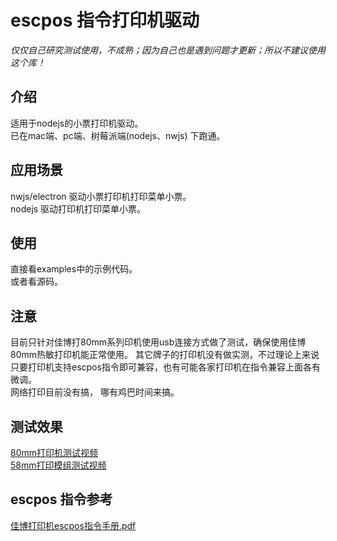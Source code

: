 # escpos 指令打印机驱动

*仅仅自己研究测试使用，不成熟；因为自己也是遇到问题才更新；所以不建议使用这个库！*

## 介绍
适用于nodejs的小票打印机驱动。  
已在mac端、pc端、树莓派端(nodejs、nwjs) 下跑通。  

## 应用场景
nwjs/electron 驱动小票打印机打印菜单小票。   
nodejs 驱动打印机打印菜单小票。   

## 使用
直接看examples中的示例代码。  
或者看源码。  

## 注意
目前只针对佳博打80mm系列印机使用usb连接方式做了测试，确保使用佳博80mm热敏打印机能正常使用。
其它牌子的打印机没有做实测，不过理论上来说只要打印机支持escpos指令即可兼容，也有可能各家打印机在指令兼容上面各有微调。   
网络打印目前没有搞， 哪有鸡巴时间来搞。

## 测试效果
[80mm打印机测试视频](https://www.bilibili.com/video/BV1Xo4y1d7pf/)   
[58mm打印模组测试视频](https://www.bilibili.com/video/BV1uN411d7KU/)

## escpos 指令参考
[佳博打印机escpos指令手册.pdf](./doc/佳博票据打印机编程手册ESCv1.0.6.pdf)
